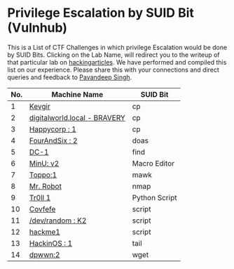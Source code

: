 # Privilege Escalation by SUID Bit (Vulnhub)

This is a List of CTF Challenges in which privilege Escalation would be done by SUID Bits. Clicking on the Lab Name, will redirect you to the writeup of that particular lab on [hackingarticles](https://www.hackingarticles.in). We have performed and compiled this list on our experience. Please share this with your connections and direct queries and feedback to [Pavandeep Singh](https://www.linkedin.com/in/pavan2318).

|No.| Machine Name                 |SUID Bit|
|-------|------------------------------|-------|
|1|[Kevgir](https://www.hackingarticles.in/hack-kevgir-vm-ctf-challenge/)|cp|
|2|[digitalworld.local - BRAVERY](https://www.hackingarticles.in/digitalworld-local-bravery-vulnhub-walkthrough/)|cp|
|3|[Happycorp : 1](https://www.hackingarticles.in/happycorp1-vulnhub-walkthrough/)|cp|
|4|[FourAndSix : 2](https://www.hackingarticles.in/fourandsix-2-vulnhub-walkthrough/)|doas|
|5|[DC-1](https://www.hackingarticles.in/dc-1-vulnhub-walkthrough/)|find|
|6|[MinU: v2](https://www.hackingarticles.in/minu-v2-vulnhub-walkthrough/)|Macro Editor|
|7|[Toppo:1](https://www.hackingarticles.in/hack-the-toppo1-vm-ctf-challenges/)|mawk|
|8|[Mr. Robot](https://www.hackingarticles.in/hack-mr-robot-vm-ctf-challenge/)|nmap|
|9|[Tr0ll 1](https://www.hackingarticles.in/hack-the-troll-1-vm-boot-to-root/)|Python Script|
|10|[Covfefe](https://www.hackingarticles.in/hack-covfefe-vm-ctf-challenge/)|script|
|11|[/dev/random : K2](https://www.hackingarticles.in/hack-the-dev-random-k2-vm-boot2root-challenge/)|script|
|12|[hackme1](https://www.hackingarticles.in/hackme-1-vulnhub-walkthrough/)|script|
|13|[HackinOS : 1](https://www.hackingarticles.in/hackinos1-vulnhub-lab-walkthrough/)|tail|
|14|[dpwwn:2](https://www.hackingarticles.in/dpwwn2-vulnhub-walkthrough/)|wget|
